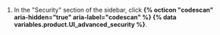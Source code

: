 1. In the "Security" section of the sidebar, click **{% octicon "codescan" aria-hidden="true" aria-label="codescan" %} {% data variables.product.UI_advanced_security %}**.
